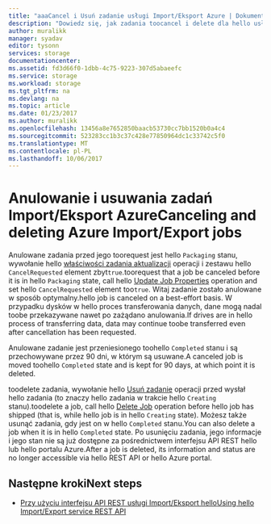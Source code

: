 ```yaml
---
title: "aaaCancel i Usuń zadanie usługi Import/Eksport Azure | Dokumentacja firmy Microsoft"
description: "Dowiedz się, jak zadania toocancel i delete dla hello usługi Import/Eksport Microsoft Azure."
author: muralikk
manager: syadav
editor: tysonn
services: storage
documentationcenter: 
ms.assetid: fd3d66f0-1dbb-4c75-9223-307d5abaeefc
ms.service: storage
ms.workload: storage
ms.tgt_pltfrm: na
ms.devlang: na
ms.topic: article
ms.date: 01/23/2017
ms.author: muralikk
ms.openlocfilehash: 13456a8e7652850baacb53730cc7bb1520b0a4c4
ms.sourcegitcommit: 523283cc1b3c37c428e77850964dc1c33742c5f0
ms.translationtype: MT
ms.contentlocale: pl-PL
ms.lasthandoff: 10/06/2017
---
```

# <a name="canceling-and-deleting-azure-importexport-jobs"></a><span data-ttu-id="ae403-103">Anulowanie i usuwania zadań Import/Eksport Azure</span><span class="sxs-lookup"><span data-stu-id="ae403-103">Canceling and deleting Azure Import/Export jobs</span></span>

 <span data-ttu-id="ae403-104">Anulowane zadania przed jego toorequest jest hello `Packaging` stanu, wywołanie hello [właściwości zadania aktualizacji](/rest/api/storageimportexport/jobs#Jobs_Update) operacji i zestawu hello `CancelRequested` element zbyt`true`.</span><span class="sxs-lookup"><span data-stu-id="ae403-104">toorequest that a job be canceled before it is in hello `Packaging` state, call hello [Update Job Properties](/rest/api/storageimportexport/jobs#Jobs_Update) operation and set hello `CancelRequested` element too`true`.</span></span> <span data-ttu-id="ae403-105">Witaj zadanie zostało anulowane w sposób optymalny.</span><span class="sxs-lookup"><span data-stu-id="ae403-105">hello job is canceled on a best-effort basis.</span></span> <span data-ttu-id="ae403-106">W przypadku dysków w hello proces transferowania danych, dane mogą nadal toobe przekazywane nawet po zażądano anulowania.</span><span class="sxs-lookup"><span data-stu-id="ae403-106">If drives are in hello process of transferring data, data may continue toobe transferred even after cancellation has been requested.</span></span>

 <span data-ttu-id="ae403-107">Anulowane zadanie jest przeniesionego toohello `Completed` stanu i są przechowywane przez 90 dni, w którym są usuwane.</span><span class="sxs-lookup"><span data-stu-id="ae403-107">A canceled job is moved toohello `Completed` state and is kept for 90 days, at which point it is deleted.</span></span>

 <span data-ttu-id="ae403-108">toodelete zadania, wywołanie hello [Usuń zadanie](/rest/api/storageimportexport/jobs#Jobs_Delete) operacji przed wysłał hello zadania (to znaczy hello zadania w trakcie hello `Creating` stanu).</span><span class="sxs-lookup"><span data-stu-id="ae403-108">toodelete a job, call hello [Delete Job](/rest/api/storageimportexport/jobs#Jobs_Delete) operation before hello job has shipped (that is, while hello job is in hello `Creating` state).</span></span> <span data-ttu-id="ae403-109">Możesz także usunąć zadania, gdy jest on w hello `Completed` stanu.</span><span class="sxs-lookup"><span data-stu-id="ae403-109">You can also delete a job when it is in hello `Completed` state.</span></span> <span data-ttu-id="ae403-110">Po usunięciu zadania, jego informacje i jego stan nie są już dostępne za pośrednictwem interfejsu API REST hello lub hello portalu Azure.</span><span class="sxs-lookup"><span data-stu-id="ae403-110">After a job is deleted, its information and status are no longer accessible via hello REST API or hello Azure portal.</span></span>

## <a name="next-steps"></a><span data-ttu-id="ae403-111">Następne kroki</span><span class="sxs-lookup"><span data-stu-id="ae403-111">Next steps</span></span>

* [<span data-ttu-id="ae403-112">Przy użyciu interfejsu API REST usługi Import/Eksport hello</span><span class="sxs-lookup"><span data-stu-id="ae403-112">Using hello Import/Export service REST API</span></span>](storage-import-export-using-the-rest-api.md)
